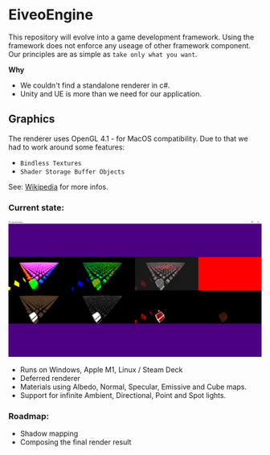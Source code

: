 # EiveoEngine

This repository will evolve into a game development framework.
Using the framework does not enforce any useage of other framework component.
Our principles are as simple as `take only what you want`.

**Why**
- We couldn't find a standalone renderer in c#.
- Unity and UE is more than we need for our application.

## Graphics

The renderer uses OpenGL 4.1 - for MacOS compatibility.
Due to that we had to work around some features:

- `Bindless Textures`
- `Shader Storage Buffer Objects`

See: [Wikipedia](https://en.wikipedia.org/wiki/OpenGL#Version_history) for more infos.

### Current state:
![Screenshot](screenshot.png)

- Runs on Windows, Apple M1, Linux / Steam Deck
- Deferred renderer
- Materials using Albedo, Normal, Specular, Emissive and Cube maps.
- Support for infinite Ambient, Directional, Point and Spot lights.

### Roadmap:
- Shadow mapping
- Composing the final render result

